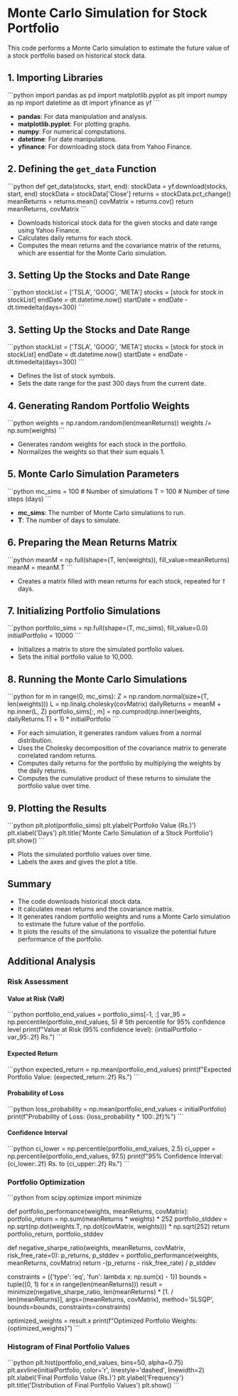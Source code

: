 # Monte Carlo Simulation for Stock Portfolio

This code performs a Monte Carlo simulation to estimate the future value of a stock portfolio based on historical stock data.

## 1. Importing Libraries

\```python
import pandas as pd
import matplotlib.pyplot as plt
import numpy as np
import datetime as dt
import yfinance as yf
\```

- **pandas**: For data manipulation and analysis.
- **matplotlib.pyplot**: For plotting graphs.
- **numpy**: For numerical computations.
- **datetime**: For date manipulations.
- **yfinance**: For downloading stock data from Yahoo Finance.

## 2. Defining the `get_data` Function

\```python
def get_data(stocks, start, end):
    stockData = yf.download(stocks, start, end)
    stockData = stockData['Close']
    returns = stockData.pct_change()
    meanReturns = returns.mean()
    covMatrix = returns.cov()
    return meanReturns, covMatrix
\```

- Downloads historical stock data for the given stocks and date range using Yahoo Finance.
- Calculates daily returns for each stock.
- Computes the mean returns and the covariance matrix of the returns, which are essential for the Monte Carlo simulation.

## 3. Setting Up the Stocks and Date Range

\```python
stockList = ['TSLA', 'GOOG', 'META']
stocks = [stock for stock in stockList]
endDate = dt.datetime.now()
startDate = endDate - dt.timedelta(days=300)
\```

## 3. Setting Up the Stocks and Date Range

\```python
stockList = ['TSLA', 'GOOG', 'META']
stocks = [stock for stock in stockList]
endDate = dt.datetime.now()
startDate = endDate - dt.timedelta(days=300)
\```

- Defines the list of stock symbols.
- Sets the date range for the past 300 days from the current date.

## 4. Generating Random Portfolio Weights

\```python
weights = np.random.random(len(meanReturns))
weights /= np.sum(weights)
\```

- Generates random weights for each stock in the portfolio.
- Normalizes the weights so that their sum equals 1.

## 5. Monte Carlo Simulation Parameters

\```python
mc_sims = 100  # Number of simulations
T = 100        # Number of time steps (days)
\```

- **mc_sims**: The number of Monte Carlo simulations to run.
- **T**: The number of days to simulate.

## 6. Preparing the Mean Returns Matrix

\```python
meanM = np.full(shape=(T, len(weights)), fill_value=meanReturns)
meanM = meanM.T
\```

- Creates a matrix filled with mean returns for each stock, repeated for `T` days.

## 7. Initializing Portfolio Simulations

\```python
portfolio_sims = np.full(shape=(T, mc_sims), fill_value=0.0)
initialPortfolio = 10000
\```

- Initializes a matrix to store the simulated portfolio values.
- Sets the initial portfolio value to 10,000.

## 8. Running the Monte Carlo Simulations

\```python
for m in range(0, mc_sims):
    Z = np.random.normal(size=(T, len(weights)))
    L = np.linalg.cholesky(covMatrix)
    dailyReturns = meanM + np.inner(L, Z)
    portfolio_sims[:, m] = np.cumprod(np.inner(weights, dailyReturns.T) + 1) * initialPortfolio
\```

- For each simulation, it generates random values from a normal distribution.
- Uses the Cholesky decomposition of the covariance matrix to generate correlated random returns.
- Computes daily returns for the portfolio by multiplying the weights by the daily returns.
- Computes the cumulative product of these returns to simulate the portfolio value over time.

## 9. Plotting the Results

\```python
plt.plot(portfolio_sims)
plt.ylabel('Portfolio Value (Rs.)')
plt.xlabel('Days')
plt.title('Monte Carlo Simulation of a Stock Portfolio')
plt.show()
\```

- Plots the simulated portfolio values over time.
- Labels the axes and gives the plot a title.

## Summary

- The code downloads historical stock data.
- It calculates mean returns and the covariance matrix.
- It generates random portfolio weights and runs a Monte Carlo simulation to estimate the future value of the portfolio.
- It plots the results of the simulations to visualize the potential future performance of the portfolio.

## Additional Analysis

### Risk Assessment

#### Value at Risk (VaR)

\```python
portfolio_end_values = portfolio_sims[-1, :]
var_95 = np.percentile(portfolio_end_values, 5)  # 5th percentile for 95% confidence level
print(f"Value at Risk (95% confidence level): {initialPortfolio - var_95:.2f} Rs.")
\```

#### Expected Return

\```python
expected_return = np.mean(portfolio_end_values)
print(f"Expected Portfolio Value: {expected_return:.2f} Rs.")
\```

#### Probability of Loss

\```python
loss_probability = np.mean(portfolio_end_values < initialPortfolio)
print(f"Probability of Loss: {loss_probability * 100:.2f}%")
\```

#### Confidence Interval

\```python
ci_lower = np.percentile(portfolio_end_values, 2.5)
ci_upper = np.percentile(portfolio_end_values, 97.5)
print(f"95% Confidence Interval: {ci_lower:.2f} Rs. to {ci_upper:.2f} Rs.")
\```

### Portfolio Optimization

\```python
from scipy.optimize import minimize

def portfolio_performance(weights, meanReturns, covMatrix):
    portfolio_return = np.sum(meanReturns * weights) * 252
    portfolio_stddev = np.sqrt(np.dot(weights.T, np.dot(covMatrix, weights))) * np.sqrt(252)
    return portfolio_return, portfolio_stddev

def negative_sharpe_ratio(weights, meanReturns, covMatrix, risk_free_rate=0):
    p_returns, p_stddev = portfolio_performance(weights, meanReturns, covMatrix)
    return -(p_returns - risk_free_rate) / p_stddev

constraints = ({'type': 'eq', 'fun': lambda x: np.sum(x) - 1})
bounds = tuple((0, 1) for x in range(len(meanReturns)))
result = minimize(negative_sharpe_ratio, len(meanReturns) * [1. / len(meanReturns)], args=(meanReturns, covMatrix), method='SLSQP', bounds=bounds, constraints=constraints)

optimized_weights = result.x
print(f"Optimized Portfolio Weights: {optimized_weights}")
\```

### Histogram of Final Portfolio Values

\```python
plt.hist(portfolio_end_values, bins=50, alpha=0.75)
plt.axvline(initialPortfolio, color='r', linestyle='dashed', linewidth=2)
plt.xlabel('Final Portfolio Value (Rs.)')
plt.ylabel('Frequency')
plt.title('Distribution of Final Portfolio Values')
plt.show()
\```

